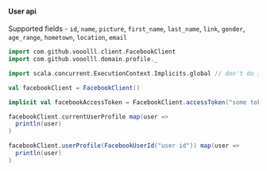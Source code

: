 #### User api

Supported fields - `id`, `name`, `picture`, `first_name`, `last_name`, `link`, `gender`, `age_range`, `hometown`, `location`, `email`


```scala
import com.github.vooolll.client.FacebookClient
import com.github.vooolll.domain.profile._

import scala.concurrent.ExecutionContext.Implicits.global // don't do it in production environment, only for example purpose

val facebookClient = FacebookClient()

implicit val facebookAccessToken = FacebookClient.accessToken("some token value")

facebookClient.currentUserProfile map(user =>
  println(user)
)

facebookClient.userProfile(FacebookUserId("user id")) map(user =>
  println(user)
)
```
